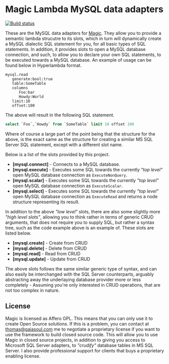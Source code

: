 
# Magic Lambda MySQL data adapters

[![Build status](https://travis-ci.org/polterguy/magic.lambda.mysql.svg?master)](https://travis-ci.org/polterguy/magic.lambda.mysql)

These are the MySQL data adapters for [Magic](https://github.com/polterguy/magic). They allow you to provide a semantic lambda strucutre
to its slots, which in turn will dynamically create a MySQL dialectic SQL statement for you, for all basic types of SQL statements.
In addition, it provides slots to open a MySQL database connection, and such, to allow you to declare your own SQL statements, to
be executed towards a MySQL database. An example of usage can be found below in Hyperlambda format.

```
mysql.read
   generate:bool:true
   table:SomeTable
   columns
      Foo:bar
      Howdy:World
   limit:10
   offset:100
```

The above will result in the following SQL statement.

```sql
select `Foo`,`Howdy` from `SomeTable` limit 10 offset 100
```

Where of course a large part of the point being that the structure for the above, is the exact same as the structure
for creating a similar MS SQL Server SQL statement, except with a different slot name.

Below is a list of the slots provided by this project.

* __[mysql.connect]__ - Connects to a MySQL database.
* __[mysql.execute]__ - Executes some SQL towards the currently _"top level"_ open MySQL database connection as `ExecuteNonQuery`.
* __[mysql.scalar]__ - Executes some SQL towards the currently _"top level"_ open MySQL database connection as `ExecuteScalar`.
* __[mysql.select]__ - Executes some SQL towards the currently _"top level"_ open MySQL database connection as `ExecuteRead` and returns a node structure representing its result.

In addition to the above _"low level"_ slots, there are also some slightly more _"high level slots"_, allowing you to think rather in terms 
of generic CRUD arguments, that does not require you to supply SQL, but rather a syntax tree, such as the code example above is an example of.
These slots are listed below.

* __[mysql.create]__ - Create from CRUD
* __[mysql.delete]__ - Delete from CRUD
* __[mysql.read]__ - Read from CRUD
* __[mysql.update]__ - Update from CRUD

The above slots follows the same similar generic type of syntax, and can also easily be interchanged with the SQL Server counterparts,
arguably abstracting away the underlaying database provider more or less completely - Assuming you're only interested in CRUD
operations, that are not too complex in nature.

## License

Magic is licensed as Affero GPL. This means that you can only use it to create Open Source solutions.
If this is a problem, you can contact at thomas@gaiasoul.com me to negotiate a proprietary license if
you want to use the framework to build closed source code. This will allow you to use Magic in closed
source projects, in addition to giving you access to Microsoft SQL Server adapters, to _"crudify"_
database tables in MS SQL Server. I also provide professional support for clients that buys a
proprietary enabling license.
